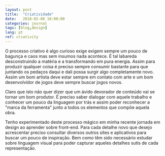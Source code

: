 ```yaml
---
layout: post
title:  "Criatividade"
date:   2018-02-08 18:00:00
categories: journal
tags: [blog,design]
lang: pt
ref: criativity
---
```


O processo criativo é algo curioso exige exigem sempre um pouco de bagunça e caos mas sem insumos nada acontece. É tal labareda desconstruindo a matéria e a transformando em pura energia. Assim para produzir qualquer coisa é preciso sempre consumir bastante para que juntando os pedaços daqui e dali possa surgir algo completamente novo. Assim um bom artista deve estar sempre em contato com arte e um bom desenvolvidor de jogos deve sempre buscar jogos novos.

Claro que isto não quer dizer que um ávido devorador de conteúdo vai se tornar um bom produtor. É preciso saber dialogar com aquele trabalho e conhecer um pouco da linguagem por trás e assim poder reconhecer a "marca da ferramenta" junto a todos os elementos que compõe aquela obra.

Tenho experimentado deste processo mágico em minha recente jornada em design ao aprender sobre front-end. Para cada detalhe novo que desejo acrescentar preciso consultar diversos outros sites e aplicativos para buscar um pouco de inspiração. Bem como têm sido necessário estudar sobre linguagem visual para poder capturar aqueles detalhes sutis de cada representação.
